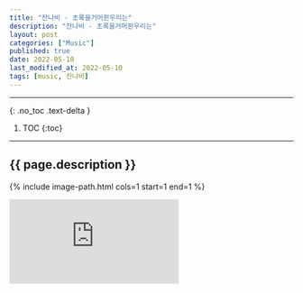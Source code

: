 ```yaml
---
title: "잔나비 - 초록을거머쥔우리는"
description: "잔나비 - 초록을거머쥔우리는"
layout: post
categories: ["Music"]
published: true
date: 2022-05-10
last_modified_at: 2022-05-10
tags: [music, 잔나비]
---
```

---
{: .no_toc .text-delta }

1. TOC
{:toc}
---

<!-- 글의 제목은 ##
    나머지 큰 제목은 ###
    이후 나머지는 3개이상 -->

## {{ page.description }}

{% include image-path.html cols=1 start=1 end=1 %}

<div class="video-container">
<iframe src="https://www.youtube.com/embed/TqVw-Lv3wBo?si=XkWGqbAeYyA8Rpdv" title="YouTube video player" frameborder="0" allow="accelerometer; autoplay; clipboard-write; encrypted-media; gyroscope; picture-in-picture; web-share" referrerpolicy="strict-origin-when-cross-origin" allowfullscreen></iframe>
</div>